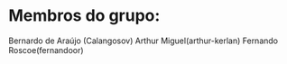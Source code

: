 <h1>Membros do grupo:</h1> 
Bernardo de Araújo (Calangosov)
Arthur Miguel(arthur-kerlan) 
Fernando Roscoe(fernandoor)
